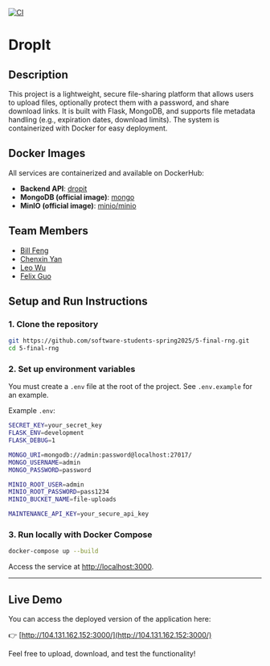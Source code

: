[![CI](https://github.com/software-students-spring2025/5-final-rng/actions/workflows/CI.yml/badge.svg)](https://github.com/software-students-spring2025/5-final-rng/actions/workflows/CI.yml)

# DropIt

## Description

This project is a lightweight, secure file-sharing platform that allows users to upload files, optionally protect them with a password, and share download links. It is built with Flask, MongoDB, and supports file metadata handling (e.g., expiration dates, download limits). The system is containerized with Docker for easy deployment.

## Docker Images

All services are containerized and available on DockerHub:

- **Backend API**: [dropit](https://hub.docker.com/r/cyan04/dropit)
- **MongoDB (official image)**: [mongo](https://hub.docker.com/_/mongo)
- **MinIO (official image)**: [minio/minio](https://hub.docker.com/r/minio/minio)

## Team Members

- [Bill Feng](https://github.com/BillBBle)
- [Chenxin Yan](https://github.com/chenxin-yan)
- [Leo Wu](https://github.com/leowu777)
- [Felix Guo](https://github.com/Fel1xgte)

## Setup and Run Instructions

### 1. Clone the repository

```bash
git https://github.com/software-students-spring2025/5-final-rng.git
cd 5-final-rng
```

### 2. Set up environment variables

You must create a `.env` file at the root of the project. See `.env.example` for an example.

Example `.env`:

```bash
SECRET_KEY=your_secret_key
FLASK_ENV=development
FLASK_DEBUG=1

MONGO_URI=mongodb://admin:password@localhost:27017/
MONGO_USERNAME=admin
MONGO_PASSWORD=password

MINIO_ROOT_USER=admin
MINIO_ROOT_PASSWORD=pass1234
MINIO_BUCKET_NAME=file-uploads

MAINTENANCE_API_KEY=your_secure_api_key
```

### 3. Run locally with Docker Compose

```bash
docker-compose up --build
```

Access the service at [http://localhost:3000](http://localhost:3000).

---

## Live Demo

You can access the deployed version of the application here:

👉 [http://104.131.162.152:3000/](http://104.131.162.152:3000/)

Feel free to upload, download, and test the functionality!
